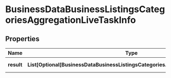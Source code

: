 # BusinessDataBusinessListingsCategoriesAggregationLiveTaskInfo


## Properties

| Name | Type | Description | Notes |
|------------ | ------------- | ------------- | -------------|
**result** | **List[Optional[BusinessDataBusinessListingsCategoriesAggregationLiveResultInfo]]** | array of results |[optional]|